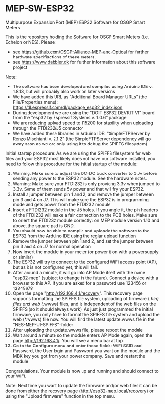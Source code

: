 # MEP-SW-ESP32
Multipurpose Expansion Port (MEP) ESP32 Software for OSGP Smart Meters

This is the repository holding the Software for OSGP Smart Meters (i.e. Echelon or NES). Please:

- see https://github.com/OSGP-Alliance-MEP-and-Optical for further hardware specifiactions of these meters.
- see https://www.dabbler.dk for further information about this software project

Note:
- The software has been developed and compiled using Arduino IDE v. 1.8.13, but will probably also work on later versions
- We have added this URL as "Additional Board Manager URLs" (the File/Properties menu): https://dl.espressif.com/dl/package_esp32_index.json
- During development we are using the "DOIT ESP32 DEVKIT V1" board from the "esp32 by Espressif Systems v. 1.0.6" package
- We are reducing upload speed to 115200 for stability when uploading through the FTDI232/J5 connector
- We have added these libraries in Arduino IDE: "SimpleFTPServer by Renzo Mischianti v. 2.1.2" (the SimpleFTPServer dependency will go away soon as we are only using it to debug the SPIFFS filesystem)

Initial startup procedure:
As we are using the SPIFFS filesystem for web files and your ESP32 most likely does not have our software installed, you need to follow this procedure for the initial startup of the module:
1. Warning: Make sure to adjust the DC-DC buck converter to 3.6v before sending any power to the ESP32 module. See the hardware notes.
2. Warning: Make sure your FTDI232 is only providng 3.3v when jumped to 3.3v. Some of them sends 5v power and that will fry your ESP32.
3. Install a jumper between pin 1 and 2, and remove the jumper between pin 3 and 4 on J7. This will make sure the ESP32 is in programming mode and gets power from the FTDI232 module
4. Insert a FTDI232 module in the J5 holes. If you angle it, the pin headers of the FTDI232 will make a fair connection to the PCB holes. Make sure to orient the FTDI232 module correctly: on MEP module version 1.10 and above, the square pad is GND.
5. You should now be able to compile and uploade the software to the ESP32 from the Arduino IDE using the reglar upload function
6. Remove the jumper between pin 1 and 2, and set the jumper between pin 3 and 4 on J7 for normal operation
7. Now insert the module in your meter (or power it on with a powersupply or similar)
8. The ESP32 will try to connect to the configured WiFi access point (AP), but as it is not configured yet, this will fail.
9. After around a minute, it will go into AP Mode itself with the name "esp32-mep" (subject to change in the future). Connect a device with a browser to this AP. If you are asked for a password use 123456 or 12345678
10. Open the page "http://192.168.4.1/recovery". This recovery page supports formatting the SPIFFS file system, uploading of firmware (*.bin) files and web (*.wwws) files, and is independent of the web files on the SPIFFS (so it should always work). As just just programmed the initial firmware, you only have to format the SPIFFS file system and upload the web (*.wwws) file now. You will find the latest update.wwws file in the "NES-MEP-UI-SPIFFS"-folder
11. After uploading the update.wwws file, please reboot the module
12. Wait around a minute so the module enters AP Mode again, open the page http://192.168.4.1/. You will see a menu bar at top
13. Go to the Configure menu and enter these fields: WiFi SSID and Password, the User login and Password you want on the module and the MBK key you got from your power company. Save and restart the module

Congratulations. Your module is now up and running and should connect to your WiFi.

Note: Next time you want to update the firmware and/or web files it can be done from either the recovery page (http://esp32-mep.local/recovery) or using the "Upload firmware" function in the top menu.
